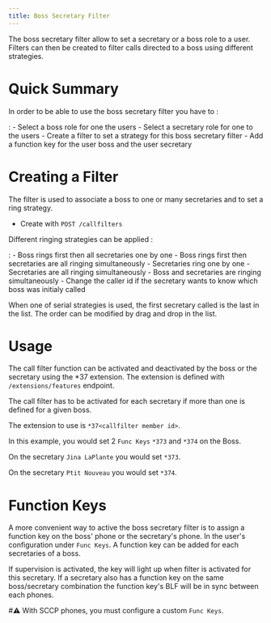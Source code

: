```yaml
---
title: Boss Secretary Filter
---
```


The boss secretary filter allow to set a secretary or a boss role to a
user. Filters can then be created to filter calls directed to a boss
using different strategies.

Quick Summary
=============

In order to be able to use the boss secretary filter you have to :

:   -   Select a boss role for one the users
    -   Select a secretary role for one to the users
    -   Create a filter to set a strategy for this boss secretary filter
    -   Add a function key for the user boss and the user secretary

Creating a Filter
=================

The filter is used to associate a boss to one or many secretaries and to
set a ring strategy.

-   Create with `POST /callfilters`

Different ringing strategies can be applied :

:   -   Boss rings first then all secretaries one by one
    -   Boss rings first then secretaries are all ringing simultaneously
    -   Secretaries ring one by one
    -   Secretaries are all ringing simultaneously
    -   Boss and secretaries are ringing simultaneously
    -   Change the caller id if the secretary wants to know which boss
        was initialy called

When one of serial strategies is used, the first secretary called is the
last in the list. The order can be modified by drag and drop in the
list.

Usage
=====

The call filter function can be activated and deactivated by the boss or
the secretary using the *37 extension. The extension is defined with
`/extensions/features` endpoint.

The call filter has to be activated for each secretary if more than one
is defined for a given boss.

The extension to use is `*37<callfilter member id>`.

In this example, you would set 2 `Func Keys` `*373` and `*374` on the
Boss.

On the secretary `Jina LaPlante` you would set `*373`.

On the secretary `Ptit Nouveau` you would set `*374`.

Function Keys
=============

A more convenient way to active the boss secretary filter is to assign a
function key on the boss' phone or the secretary's phone. In the
user's configuration under `Func Keys`. A function key can be added for
each secretaries of a boss.

If supervision is activated, the key will light up when filter is
activated for this secretary. If a secretary also has a function key on
the same boss/secretary combination the function key's BLF will be in
sync between each phones.

#:warning: With SCCP phones, you must configure a custom `Func Keys`.
